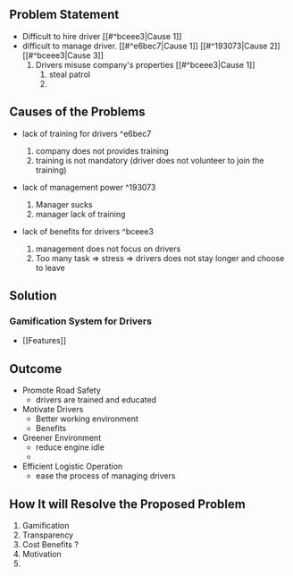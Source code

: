 ## Problem Statement
- Difficult to hire driver [[#^bceee3|Cause 1]] 
- difficult to manage driver. [[#^e6bec7|Cause 1]] [[#^193073|Cause 2]] [[#^bceee3|Cause 3]]
	1) Drivers misuse company's properties [[#^bceee3|Cause 1]]
		1) steal patrol
		2) 

## Causes of the Problems
- lack of training for drivers ^e6bec7
	1) company does not provides training
	2) training is not mandatory (driver does not volunteer to join the training)
	
- lack of management power ^193073
	1) Manager sucks
	2) manager lack of training

- lack of benefits for drivers ^bceee3
	1) management does not focus on drivers
	2) Too many task => stress => drivers does not stay longer and choose to leave


## Solution
### Gamification System for Drivers
- [[Features]]


## Outcome
- Promote Road Safety
	- drivers are trained and educated
- Motivate Drivers
	- Better working environment
	- Benefits
- Greener Environment
	- reduce engine idle  
	- 
- Efficient Logistic Operation
	- ease the process of managing drivers
	

## How It will Resolve the Proposed Problem
1) Gamification
2) Transparency
3) Cost Benefits ?
4) Motivation
5) 
